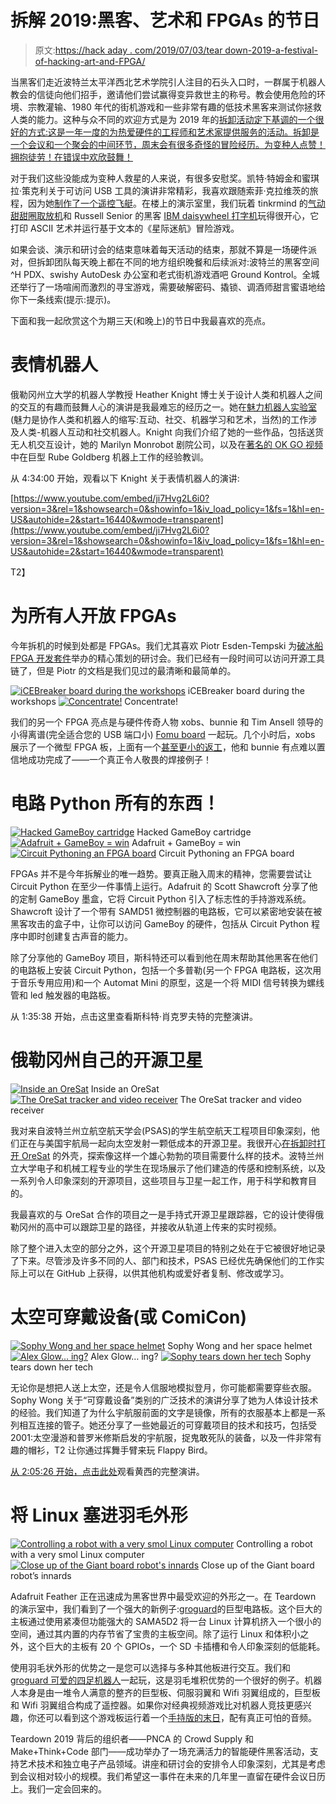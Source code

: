# 拆解 2019:黑客、艺术和 FPGAs 的节日

> 原文:[https://hack aday . com/2019/07/03/tear down-2019-a-festival-of-hacking-art-and-FPGA/](https://hackaday.com/2019/07/03/teardown-2019-a-festival-of-hacking-art-and-fpgas/)

当黑客们走近波特兰太平洋西北艺术学院引人注目的石头入口时，一群属于机器人教会的信徒向他们招手，邀请他们尝试赢得变异救世主的称号。教会使用危险的环境、宗教灌输、1980 年代的街机游戏和一些非常有趣的低技术黑客来测试你拯救人类的能力。这种与众不同的欢迎方式是为 2019 年的[拆卸活动定下基调的一个很好的方式:这是一年一度的为热爱硬件的工程师和艺术家提供服务的活动。拆卸是一个会议和一个聚会的中间环节，周末会有很多奇怪的冒险经历。为变种人点赞！拥抱徒劳！在错误中欢欣鼓舞！](https://www.crowdsupply.com/teardown/portland-2019)

对于我们这些没能成为变种人救星的人来说，有很多安慰奖。凯特·特姆金和蜜琪拉·策克利关于可访问 USB 工具的演讲非常精彩，我喜欢跟随索菲·克拉维茨的旅程，因为她[制作了一个遥控飞艇](https://hackaday.io/project/25509-remote-control-mini-blimp/log/145013-it-flies-now-what)。在楼上的演示室里，我们玩着 tinkrmind 的[气动甜甜圈取放机](https://twitter.com/danielrolnik/status/1142609759326990336)和 Russell Senior 的黑客 [IBM daisywheel 打字机](https://github.com/RussellSenior/lqp02-teletype)玩得很开心，它打印 ASCII 艺术并运行基于文本的《星际迷航》冒险游戏。

如果会谈、演示和研讨会的结束意味着每天活动的结束，那就不算是一场硬件派对，但拆卸团队每天晚上都在不同的地方组织晚餐和后续派对:波特兰的黑客空间^H PDX、swishy AutoDesk 办公室和老式街机游戏酒吧 Ground Kontrol。全城还举行了一场喧闹而激烈的寻宝游戏，需要破解密码、撬锁、调酒师甜言蜜语地给你下一条线索(提示:提示)。

下面和我一起欣赏这个为期三天(和晚上)的节日中我最喜欢的亮点。

# 表情机器人

俄勒冈州立大学的机器人学教授 Heather Knight 博士关于设计人类和机器人之间的交互的有趣而鼓舞人心的演讲是我最难忘的经历之一。她在[魅力机器人实验室](https://www.charismarobotics.com/)(魅力是协作人类和机器人的缩写:互动、社交、机器学习和艺术，当然)的工作涉及人类-机器人互动和社交机器人。Knight 向我们介绍了她的一些作品，包括送货无人机交互设计，她的 Marilyn Monrobot 剧院公司，以及在[著名的 OK GO 视频](https://www.youtube.com/watch?v=qybUFnY7Y8w)中在巨型 Rube Goldberg 机器上工作的经验教训。

从 4:34:00 开始，观看以下 Knight 关于表情机器人的演讲:

 [https://www.youtube.com/embed/ji7Hvg2L6i0?version=3&rel=1&showsearch=0&showinfo=1&iv_load_policy=1&fs=1&hl=en-US&autohide=2&start=16440&wmode=transparent](https://www.youtube.com/embed/ji7Hvg2L6i0?version=3&rel=1&showsearch=0&showinfo=1&iv_load_policy=1&fs=1&hl=en-US&autohide=2&start=16440&wmode=transparent)

T2】

# 为所有人开放 FPGAs

今年拆机的时候到处都是 FPGAs。我们尤其喜欢 Piotr Esden-Tempski 为[破冰船 FPGA 开发套件](https://www.crowdsupply.com/1bitsquared/icebreaker-fpga)举办的精心策划的研讨会。我们已经有一段时间可以访问开源工具链了，但是 Piotr 的文档是我们见过的最清晰和最简单的。

 [![iCEBreaker board during the workshops](../Images/5ee8df4ef94372e2733506a789e9e1b9.png "IMG_0537")](https://hackaday.com/2019/07/03/teardown-2019-a-festival-of-hacking-art-and-fpgas/img_0537/) iCEBreaker board during the workshops [![Concentrate!](../Images/5c19936d72f7d070b43ce7f05d4fe777.png "FPGA")](https://hackaday.com/2019/07/03/teardown-2019-a-festival-of-hacking-art-and-fpgas/fpga-27/) Concentrate!

我们的另一个 FPGA 亮点是与硬件传奇人物 xobs、bunnie 和 Tim Ansell 领导的小得离谱(完全适合您的 USB 端口小) [Fomu board](https://www.crowdsupply.com/sutajio-kosagi/fomu) 一起玩。几个小时后，xobs 展示了一个微型 FPGA 板，上面有一个[甚至更小的返工](https://twitter.com/bunniestudios/status/1111180438330966016)，他和 bunnie 有点难以置信地成功完成了——一个真正令人敬畏的焊接例子！

# 电路 Python 所有的东西！

 [![Hacked GameBoy cartridge](../Images/2a5e93302873cbea4b8fb26ebbc201af.png "Circuit Python GameBoy cartidge")](https://hackaday.com/2019/07/03/teardown-2019-a-festival-of-hacking-art-and-fpgas/img_xcyjvs/) Hacked GameBoy cartridge [![Adafruit + GameBoy = win](../Images/3316c2aa77bcd0e141a15cc7f13884ec.png "Adafruit GameBoy")](https://hackaday.com/2019/07/03/teardown-2019-a-festival-of-hacking-art-and-fpgas/img_-t56sp3/) Adafruit + GameBoy = win [![Circuit Pythoning an FPGA board](../Images/f55ff68c06ca3dd4031e71baad291c8a.png "circuitpythonallthings")](https://hackaday.com/2019/07/03/teardown-2019-a-festival-of-hacking-art-and-fpgas/circuitpythonallthings/) Circuit Pythoning an FPGA board

FPGAs 并不是今年拆解业的唯一趋势。要真正融入周末的精神，您需要尝试让 Circuit Python 在至少一件事情上运行。Adafruit 的 Scott Shawcroft 分享了他的定制 GameBoy 墨盒，它将 Circuit Python 引入了标志性的手持游戏系统。Shawcroft 设计了一个带有 SAMD51 微控制器的电路板，它可以紧密地安装在被黑客攻击的盒子中，让你可以访问 GameBoy 的硬件，包括从 Circuit Python 程序中即时创建复古声音的能力。

除了分享他的 GameBoy 项目，斯科特还可以看到他在周末帮助其他黑客在他们的电路板上安装 Circuit Python，包括一个多普勒(另一个 FPGA 电路板，这次用于音乐专用应用)和一个 Automat Mini 的原型，这是一个将 MIDI 信号转换为螺线管和 led 触发器的电路板。

从 1:35:38 开始，点击这里查看斯科特·肖克罗夫特的完整演讲。

# 俄勒冈州自己的开源卫星

 [![Inside an OreSat](../Images/4a56253dcd4b92865c6e9d106c0cf002.png "satellite")](https://hackaday.com/2019/07/03/teardown-2019-a-festival-of-hacking-art-and-fpgas/satellite-2/) Inside an OreSat [![The OreSat tracker and video receiver](../Images/7b58432810358d8d5fe006e9273e34ef.png "videoreceiver")](https://hackaday.com/2019/07/03/teardown-2019-a-festival-of-hacking-art-and-fpgas/videoreceiver/) The OreSat tracker and video receiver

我对来自波特兰州立航空航天学会(PSAS)的学生航空航天工程项目印象深刻，他们正在与美国宇航局一起向太空发射一颗低成本的开源卫星。我很开心[在拆卸时打开 OreSat](http://oresat.org/) 的外壳，探索像这样一个雄心勃勃的项目需要什么样的技术。波特兰州立大学电子和机械工程专业的学生在现场展示了他们建造的传感和控制系统，以及一系列令人印象深刻的开源项目，这些项目与卫星一起工作，用于科学和教育目的。

我最喜欢的与 OreSat 合作的项目之一是手持式开源卫星跟踪器，它的设计使得俄勒冈州的高中可以跟踪卫星的路径，并接收从轨道上传来的实时视频。

除了整个进入太空的部分之外，这个开源卫星项目的特别之处在于它被很好地记录了下来。尽管涉及许多不同的人、部门和技术，PSAS 已经优先确保他们的工作实际上可以在 GitHub 上获得，以供其他机构或爱好者复制、修改或学习。

# 太空可穿戴设备(或 ComiCon)

 [![Sophy Wong and her space helmet](../Images/034ca033804acac436223227091f01c0.png "sophyhelmet")](https://hackaday.com/2019/07/03/teardown-2019-a-festival-of-hacking-art-and-fpgas/img_0564/) Sophy Wong and her space helmet [![Alex Glow... ing?](../Images/84cef0757d6f53b508834aafe2deec34.png "alexglowhelmet")](https://hackaday.com/2019/07/03/teardown-2019-a-festival-of-hacking-art-and-fpgas/img_0566/) Alex Glow… ing? [![Sophy tears down her tech](../Images/af86cac2f4dd70946c508934591e0e30.png "sophyspeaking")](https://hackaday.com/2019/07/03/teardown-2019-a-festival-of-hacking-art-and-fpgas/img_0561/) Sophy tears down her tech

无论你是想把人送上太空，还是令人信服地模拟登月，你可能都需要穿些衣服。Sophy Wong 关于“可穿戴设备”类别的广泛技术的演讲分享了她为人体设计技术的经验。我们知道了为什么宇航服前面的文字是镜像，所有的衣服基本上都是一系列相互连接的管子。她还分享了一些她最近的可穿戴项目的技术和技巧，包括受 2001:太空漫游和普罗米修斯启发的宇航服，捉鬼敢死队的装备，以及一件非常有趣的帽衫，T2 让你通过挥舞手臂来玩 Flappy Bird。

[从 2:05:26 开始，点击此处](https://youtu.be/0mTw9iHcj3Q?t=7526)观看黄西的完整演讲。

# 将 Linux 塞进羽毛外形

 [![Controlling a robot with a very smol Linux computer](../Images/495314a912f0245af863e015d40795dd.png "Giant board robot")](https://hackaday.com/2019/07/03/teardown-2019-a-festival-of-hacking-art-and-fpgas/img_0507-2/) Controlling a robot with a very smol Linux computer [![Close up of the Giant board robot's innards](../Images/74e62bc26832ffaf33164f968db1ae46.png "giantboard closeup")](https://hackaday.com/2019/07/03/teardown-2019-a-festival-of-hacking-art-and-fpgas/giantboard-closeup/) Close up of the Giant board robot’s innards

Adafruit Feather 正在迅速成为黑客世界中最受欢迎的外形之一。在 Teardown 的演示室中，我们看到了一个强大的新例子:[groguard](https://www.crowdsupply.com/groboards/giant-board)的巨型电路板。这个巨大的主板通过使用紧凑但功能强大的 SAMA5D2 将一台 Linux 计算机挤入一个很小的空间，通过其内置的内存节省了宝贵的主板空间。除了运行 Linux 和体积小之外，这个巨大的主板有 20 个 GPIOs，一个 SD 卡插槽和令人印象深刻的低能耗。

使用羽毛状外形的优势之一是您可以选择与多种其他板进行交互。我们和 [groguard 可爱的四足机器人](https://twitter.com/groguard/status/1139580691522310145)一起玩，这是羽毛堆积优势的一个很好的例子。机器人本身是由一堆令人满意的整齐的巨型板、伺服羽翼和 Wifi 羽翼组成的，巨型板和 Wifi 羽翼组合构成了遥控器。如果你对经典视频游戏比对机器人竞技更感兴趣，你还可以看到这个游戏板运行着一个[手持版的末日](https://twitter.com/groguard/status/1122260413301678080)，配有真正可怕的音频。

Teardown 2019 背后的组织者——PNCA 的 Crowd Supply 和 Make+Think+Code 部门——成功举办了一场充满活力的智能硬件黑客活动，支持艺术技术和独立电子产品领域。讲座和研讨会的安排令人印象深刻，尤其是考虑到会议相对较小的规模。我们希望这一事件在未来的几年里一直留在硬件会议日历上。我们一定会回来的。
